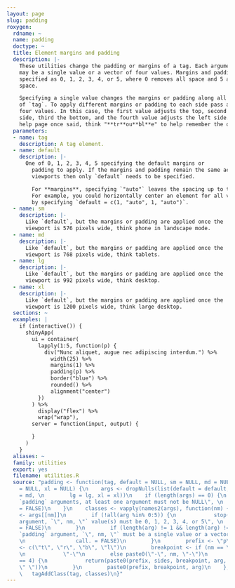 ```yaml
---
layout: page
slug: padding
roxygen:
  rdname: ~
  name: padding
  doctype: ~
  title: Element margins and padding
  description: |-
    These utilities change the padding or margins of a tag. Each argument value
    may be a single value or a vector of four values. Margins and padding are
    specified as 0, 1, 2, 3, 4, or 5, where 0 removes all space and 5 adds the most
    space.

    Specifying a single value changes the margins or padding along all four sides
    of `tag`. To apply different margins or padding to each side pass a vector of
    four values. In this case, the first value adjusts the top, second the right
    side, third the bottom, and the fourth value adjusts the left side. As a wise
    help page once said, think "**tr**ou**bl**e" to help remember the order.
  parameters:
  - name: tag
    description: A tag element.
  - name: default
    description: |-
      One of 0, 1, 2, 3, 4, 5 specifying the default margins or
        padding to apply. If the margins and padding remain the same across all
        viewports then only `default` needs to be specified.

        For **margins**, specifying `"auto"` leaves the spacing up to the browser.
        For example, you could horizontally center an element for all viewports
        by specifying `default = c(1, "auto", 1, "auto")`.
  - name: sm
    description: |-
      Like `default`, but the margins or padding are applied once the
      viewport is 576 pixels wide, think phone in landscape mode.
  - name: md
    description: |-
      Like `default`, but the margins or padding are applied once the
      viewport is 768 pixels wide, think tablets.
  - name: lg
    description: |-
      Like `default`, but the margins or padding are applied once the
      viewport is 992 pixels wide, think desktop.
  - name: xl
    description: |-
      Like `default`, but the margins or padding are applied once the
      viewport is 1200 pixels wide, think large desktop.
  sections: ~
  examples: |
    if (interactive()) {
      shinyApp(
        ui = container(
          lapply(1:5, function(p) {
            div("Nunc aliquet, augue nec adipiscing interdum.") %>%
              width(25) %>%
              margins(1) %>%
              padding(p) %>%
              border("blue") %>%
              rounded() %>%
              alignment("center")
          })
        ) %>%
          display("flex") %>%
          wrap("wrap"),
        server = function(input, output) {

        }
      )
    }
  aliases: ~
  family: utilities
  export: yes
  filename: utilities.R
  source: "padding <- function(tag, default = NULL, sm = NULL, md = NULL, \n    lg
    = NULL, xl = NULL) {\n    args <- dropNulls(list(default = default, sm = sm, md
    = md, \n        lg = lg, xl = xl))\n    if (length(args) == 0) {\n        stop(\"invalid
    `padding` arguments, at least one argument must not be NULL\", \n            call.
    = FALSE)\n    }\n    classes <- vapply(names2(args), function(nm) {\n        arg
    <- args[[nm]]\n        if (!all(arg %in% 0:5)) {\n            stop(\"invalid `padding`
    argument, `\", nm, \"` value(s) must be 0, 1, 2, 3, 4, or 5\", \n                call.
    = FALSE)\n        }\n        if (length(arg) != 1 && length(arg) != 4) {\n            stop(\"invalid
    `padding` argument, `\", nm, \"` must be a single value or a vector of 4 values\",
    \n                call. = FALSE)\n        }\n        prefix <- \"p\"\n        sides
    <- c(\"t\", \"r\", \"b\", \"l\")\n        breakpoint <- if (nm == \"default\")
    \n            \"-\"\n        else paste0(\"-\", nm, \"-\")\n        if (length(default)
    == 4) {\n            return(paste0(prefix, sides, breakpoint, arg, collapse =
    \" \"))\n        }\n        paste0(prefix, breakpoint, arg)\n    }, character(1))\n
    \   tagAddClass(tag, classes)\n}"
---
```

